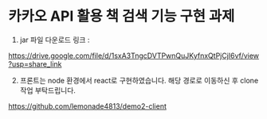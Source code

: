 # 카카오 API 활용 책 검색 기능 구현 과제

1. jar 파일 다운로드 링크 : 

https://drive.google.com/file/d/1sxA3TngcDVTPwnQuJKyfnxQtPjCjI6vf/view?usp=share_link

2. 프론트는 node 환경에서 react로 구현하였습니다.
해당 경로로 이동하신 후 clone 작업 부탁드립니다.

https://github.com/lemonade4813/demo2-client
